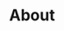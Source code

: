 # About

<object data="../assets/artifacts/CV_KS_short.pdf" type="application/pdf" height="500" width="100%">
</object>
